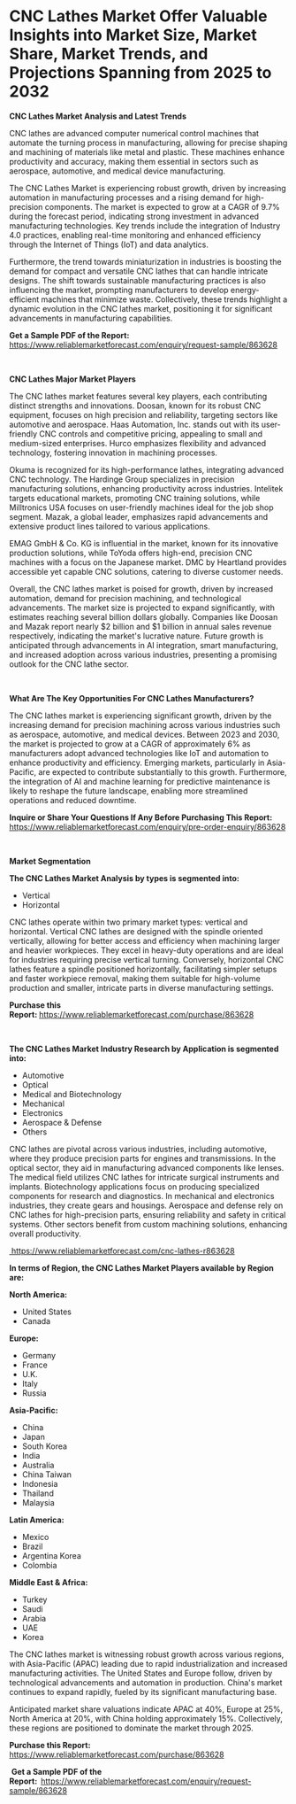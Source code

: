 <p><h1>CNC Lathes Market Offer Valuable Insights into Market Size, Market Share, Market Trends, and Projections Spanning from 2025 to 2032</h1></p><p><strong>CNC Lathes Market Analysis and Latest Trends</strong></p>
<p><p>CNC lathes are advanced computer numerical control machines that automate the turning process in manufacturing, allowing for precise shaping and machining of materials like metal and plastic. These machines enhance productivity and accuracy, making them essential in sectors such as aerospace, automotive, and medical device manufacturing. </p><p>The CNC Lathes Market is experiencing robust growth, driven by increasing automation in manufacturing processes and a rising demand for high-precision components. The market is expected to grow at a CAGR of 9.7% during the forecast period, indicating strong investment in advanced manufacturing technologies. Key trends include the integration of Industry 4.0 practices, enabling real-time monitoring and enhanced efficiency through the Internet of Things (IoT) and data analytics. </p><p>Furthermore, the trend towards miniaturization in industries is boosting the demand for compact and versatile CNC lathes that can handle intricate designs. The shift towards sustainable manufacturing practices is also influencing the market, prompting manufacturers to develop energy-efficient machines that minimize waste. Collectively, these trends highlight a dynamic evolution in the CNC lathes market, positioning it for significant advancements in manufacturing capabilities.</p></p>
<p><strong>Get a Sample PDF of the Report:&nbsp;</strong> <a href="https://www.reliablemarketforecast.com/enquiry/request-sample/863628?utm_campaign=2533&utm_medium=2&utm_source=Github&utm_content=ia&utm_term=16042025&utm_id=cnc-lathes">https://www.reliablemarketforecast.com/enquiry/request-sample/863628</a></p>
<p>&nbsp;</p>
<p><strong>CNC Lathes Major Market Players</strong></p>
<p><p>The CNC lathes market features several key players, each contributing distinct strengths and innovations. Doosan, known for its robust CNC equipment, focuses on high precision and reliability, targeting sectors like automotive and aerospace. Haas Automation, Inc. stands out with its user-friendly CNC controls and competitive pricing, appealing to small and medium-sized enterprises. Hurco emphasizes flexibility and advanced technology, fostering innovation in machining processes.</p><p>Okuma is recognized for its high-performance lathes, integrating advanced CNC technology. The Hardinge Group specializes in precision manufacturing solutions, enhancing productivity across industries. Intelitek targets educational markets, promoting CNC training solutions, while Milltronics USA focuses on user-friendly machines ideal for the job shop segment. Mazak, a global leader, emphasizes rapid advancements and extensive product lines tailored to various applications.</p><p>EMAG GmbH & Co. KG is influential in the market, known for its innovative production solutions, while ToYoda offers high-end, precision CNC machines with a focus on the Japanese market. DMC by Heartland provides accessible yet capable CNC solutions, catering to diverse customer needs.</p><p>Overall, the CNC lathes market is poised for growth, driven by increased automation, demand for precision machining, and technological advancements. The market size is projected to expand significantly, with estimates reaching several billion dollars globally. Companies like Doosan and Mazak report nearly $2 billion and $1 billion in annual sales revenue respectively, indicating the market's lucrative nature. Future growth is anticipated through advancements in AI integration, smart manufacturing, and increased adoption across various industries, presenting a promising outlook for the CNC lathe sector.</p></p>
<p>&nbsp;</p>
<p><strong>What Are The Key Opportunities For CNC Lathes Manufacturers?</strong></p>
<p><p>The CNC lathes market is experiencing significant growth, driven by the increasing demand for precision machining across various industries such as aerospace, automotive, and medical devices. Between 2023 and 2030, the market is projected to grow at a CAGR of approximately 6% as manufacturers adopt advanced technologies like IoT and automation to enhance productivity and efficiency. Emerging markets, particularly in Asia-Pacific, are expected to contribute substantially to this growth. Furthermore, the integration of AI and machine learning for predictive maintenance is likely to reshape the future landscape, enabling more streamlined operations and reduced downtime.</p></p>
<p><strong>Inquire or Share Your Questions If Any Before Purchasing This Report:</strong> <a href="https://www.reliablemarketforecast.com/enquiry/pre-order-enquiry/863628?utm_campaign=2533&utm_medium=2&utm_source=Github&utm_content=ia&utm_term=16042025&utm_id=cnc-lathes">https://www.reliablemarketforecast.com/enquiry/pre-order-enquiry/863628</a></p>
<p>&nbsp;</p>
<p><strong>Market Segmentation</strong></p>
<p><strong>The CNC Lathes Market Analysis by types is segmented into:</strong></p>
<p><ul><li>Vertical</li><li>Horizontal</li></ul></p>
<p><p>CNC lathes operate within two primary market types: vertical and horizontal. Vertical CNC lathes are designed with the spindle oriented vertically, allowing for better access and efficiency when machining larger and heavier workpieces. They excel in heavy-duty operations and are ideal for industries requiring precise vertical turning. Conversely, horizontal CNC lathes feature a spindle positioned horizontally, facilitating simpler setups and faster workpiece removal, making them suitable for high-volume production and smaller, intricate parts in diverse manufacturing settings.</p></p>
<p><strong>Purchase this Report:&nbsp;</strong><a href="https://www.reliablemarketforecast.com/purchase/863628?utm_campaign=2533&utm_medium=2&utm_source=Github&utm_content=ia&utm_term=16042025&utm_id=cnc-lathes">https://www.reliablemarketforecast.com/purchase/863628</a></p>
<p>&nbsp;</p>
<p><strong>The CNC Lathes Market Industry Research by Application is segmented into:</strong></p>
<p><ul><li>Automotive</li><li>Optical</li><li>Medical and Biotechnology</li><li>Mechanical</li><li>Electronics</li><li>Aerospace & Defense</li><li>Others</li></ul></p>
<p><p>CNC lathes are pivotal across various industries, including automotive, where they produce precision parts for engines and transmissions. In the optical sector, they aid in manufacturing advanced components like lenses. The medical field utilizes CNC lathes for intricate surgical instruments and implants. Biotechnology applications focus on producing specialized components for research and diagnostics. In mechanical and electronics industries, they create gears and housings. Aerospace and defense rely on CNC lathes for high-precision parts, ensuring reliability and safety in critical systems. Other sectors benefit from custom machining solutions, enhancing overall productivity.</p></p>
<p><a href="https://www.reliablemarketforecast.com/cnc-lathes-r863628?utm_campaign=2533&utm_medium=2&utm_source=Github&utm_content=ia&utm_term=16042025&utm_id=cnc-lathes">&nbsp;https://www.reliablemarketforecast.com/cnc-lathes-r863628</a></p>
<p><strong>In terms of Region, the CNC Lathes Market Players available by Region are:</strong></p>
<p>
    <p> <strong> North America: </strong>
        <ul>
            <li>United States</li>
            <li>Canada</li>
        </ul>
        </p> 
    <p> <strong> Europe: </strong>
        <ul>
            <li>Germany</li>
            <li>France</li>
            <li>U.K.</li>
            <li>Italy</li>
            <li>Russia</li>
        </ul>
        </p> 
    <p> <strong> Asia-Pacific: </strong>
        <ul>
            <li>China</li>
            <li>Japan</li>
            <li>South Korea</li>
            <li>India</li>
            <li>Australia</li>
            <li>China Taiwan</li>
            <li>Indonesia</li>
            <li>Thailand</li>
            <li>Malaysia</li>
        </ul>
        </p> 
    <p> <strong> Latin America: </strong>
        <ul>
            <li>Mexico</li>
            <li>Brazil</li>
            <li>Argentina Korea</li>
            <li>Colombia</li>
        </ul>
        </p> 
    <p> <strong> Middle East & Africa: </strong>
        <ul>
            <li>Turkey</li>
            <li>Saudi</li>
            <li>Arabia</li>
            <li>UAE</li>
            <li>Korea</li>
        </ul>
    </p>
    </p>
<p><p>The CNC lathes market is witnessing robust growth across various regions, with Asia-Pacific (APAC) leading due to rapid industrialization and increased manufacturing activities. The United States and Europe follow, driven by technological advancements and automation in production. China's market continues to expand rapidly, fueled by its significant manufacturing base. </p><p>Anticipated market share valuations indicate APAC at 40%, Europe at 25%, North America at 20%, with China holding approximately 15%. Collectively, these regions are positioned to dominate the market through 2025.</p></p>
<p><strong>Purchase this Report: </strong><a href="https://www.reliablemarketforecast.com/purchase/863628?utm_campaign=2533&utm_medium=2&utm_source=Github&utm_content=ia&utm_term=16042025&utm_id=cnc-lathes">https://www.reliablemarketforecast.com/purchase/863628</a></p>
<p>&nbsp;<strong>Get a Sample PDF of the Report:&nbsp;&nbsp;</strong><a href="https://www.reliablemarketforecast.com/enquiry/request-sample/863628?utm_campaign=2533&utm_medium=2&utm_source=Github&utm_content=ia&utm_term=16042025&utm_id=cnc-lathes">https://www.reliablemarketforecast.com/enquiry/request-sample/863628</a></p>
<p><strong></strong></p>
<p><p></p><p></p><p></p></p>
